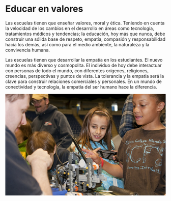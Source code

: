 # Educar en valores

Las escuelas tienen que enseñar valores, moral y ética. Teniendo en cuenta la velocidad de los cambios en el desarrollo en áreas como tecnología, tratamientos médicos y tendencias; la educación, hoy más que nunca, debe construir una sólida base de respeto, empatía, compasión y responsabilidad hacia los demás, así como para el medio ambiente, la naturaleza y la convivencia humana.

Las escuelas tienen que desarrollar la empatía en los estudiantes. El nuevo mundo es más diverso y cosmopolita. El individuo de hoy debe interactuar con personas de todo el mundo, con diferentes orígenes, religiones, creencias, perspectivas y puntos de vista. La tolerancia y la empatía será la clave para construir relaciones comerciales y personales. En un mundo de conectividad y tecnología, la empatía del ser humano hace la diferencia.


[![Licencia de Creative Commons 40.by-nc](img/4945970395_e0d6aee799_z.jpg)](https://goo.gl/2DomKf)
